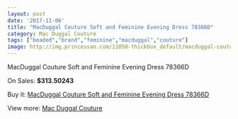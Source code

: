 ```yaml
---
layout: post
date: '2017-11-06'
title: "MacDuggal Couture Soft and Feminine Evening Dress 78366D"
category: Mac Duggal Couture
tags: ["beaded","brand","feminine","macduggal","couture"]
image: http://img.princessan.com/11050-thickbox_default/macduggal-couture-soft-and-feminine-evening-dress-78366d.jpg
---
```

MacDuggal Couture Soft and Feminine Evening Dress 78366D

On Sales: **$313.50243**
<a href="https://www.princessan.com/en/mac-duggal-couture/5002-macduggal-couture-soft-and-feminine-evening-dress-78366d.html"><amp-img layout="responsive" width="600" height="600" src="//img.princessan.com/11050-thickbox_default/macduggal-couture-soft-and-feminine-evening-dress-78366d.jpg" alt="MacDuggal Couture Soft and Feminine Evening Dress 78366D 0" /></a>
<a href="https://www.princessan.com/en/mac-duggal-couture/5002-macduggal-couture-soft-and-feminine-evening-dress-78366d.html"><amp-img layout="responsive" width="600" height="600" src="//img.princessan.com/11051-thickbox_default/macduggal-couture-soft-and-feminine-evening-dress-78366d.jpg" alt="MacDuggal Couture Soft and Feminine Evening Dress 78366D 1" /></a>

Buy it: [MacDuggal Couture Soft and Feminine Evening Dress 78366D](https://www.princessan.com/en/mac-duggal-couture/5002-macduggal-couture-soft-and-feminine-evening-dress-78366d.html "MacDuggal Couture Soft and Feminine Evening Dress 78366D")

View more: [Mac Duggal Couture](https://www.princessan.com/en/39-mac-duggal-couture "Mac Duggal Couture")